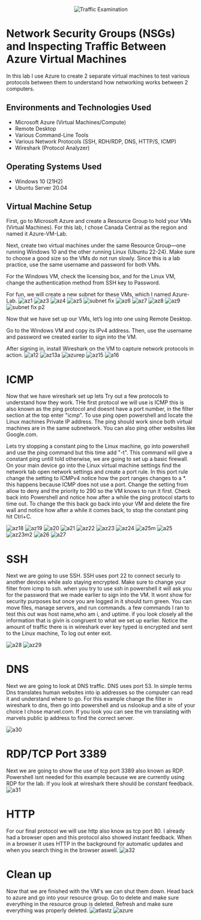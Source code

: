 <p align="center">
<img src="https://i.imgur.com/Ua7udoS.png" alt="Traffic Examination"/>
</p>

<h1>Network Security Groups (NSGs) and Inspecting Traffic Between Azure Virtual Machines</h1>
In this lab I use Azure to create 2 separate virtual machines to test various protocols between them to understand how networking works between 2 computers. <br />

<h2>Environments and Technologies Used</h2>

- Microsoft Azure (Virtual Machines/Compute)
- Remote Desktop
- Various Command-Line Tools
- Various Network Protocols (SSH, RDH/RDP, DNS, HTTP/S, ICMP)
- Wireshark (Protocol Analyzer)

<h2>Operating Systems Used </h2>

- Windows 10 (21H2)
- Ubuntu Server 20.04
<h2>Virtual Machine Setup</h2>

<p>
First, go to Microsoft Azure and create a Resource Group to hold your VMs (Virtual Machines). For this lab, I chose Canada Central as the region and named it Azure-VM-Lab.

Next, create two virtual machines under the same Resource Group—one running Windows 10 and the other running Linux (Ubuntu 22-24). Make sure to choose a good size so the VMs do not run slowly. Since this is a lab practice, use the same username and password for both VMs.

For the Windows VM, check the licensing box, and for the Linux VM, change the authentication method from SSH key to Password.

For fun, we will create a new subnet for these VMs, which I named Azure-Lab.
  ![az1](https://github.com/user-attachments/assets/c337e60c-170a-45e8-989b-866e1cd3e266)
  ![az3](https://github.com/user-attachments/assets/ac4b553f-58ae-4e81-b628-5b5395ff0ae9)
  ![az4](https://github.com/user-attachments/assets/98ad793f-c983-41f0-b702-72c53f74aee0)
![az5](https://github.com/user-attachments/assets/fa81872f-567e-4dda-bacc-eedc0284e0c1)
![subnet fix](https://github.com/user-attachments/assets/5b13c858-3fe9-4439-bc84-2d2755aad109)
![az6](https://github.com/user-attachments/assets/6a07d349-b0bb-4a96-ae5c-a43b038e372f)
![az7](https://github.com/user-attachments/assets/9db869fd-49e6-438a-bd6a-af088fb07706)
 ![az8](https://github.com/user-attachments/assets/a9154785-0b45-48eb-a59b-c9055e3f2b5f)
![az9](https://github.com/user-attachments/assets/496f709b-85f3-4201-abef-cbf57771d1b6)
![subnet fix p2](https://github.com/user-attachments/assets/59cddb22-cca9-4d57-8fc7-4383e50ca377)

Now that we have set up our VMs, let’s log into one using Remote Desktop.

Go to the Windows VM and copy its IPv4 address. Then, use the username and password we created earlier to sign into the VM.

After signing in, install Wireshark on the VM to capture network protocols in action.
![a12](https://github.com/user-attachments/assets/4aa4299b-69c8-4f96-becb-e24e72af03ca)
![az13a](https://github.com/user-attachments/assets/3ade5c5c-697e-46ed-b2b4-b19e830ee9d5)
![azurep](https://github.com/user-attachments/assets/09679b6a-1ace-4a42-9230-806c9b566096)
![az15](https://github.com/user-attachments/assets/b2c31d49-22d6-4c87-9bbc-19ac8a09e536)
![a16](https://github.com/user-attachments/assets/3b5c108f-0ccb-4218-82f8-d935080f1985)

<h1>ICMP</h1>

  Now that we have wireshark set up lets Try out a few protocols to understand how they work. THe first protocol we will use is ICMP this is also known as the ping protocol and doesnt have a port number, in the filter section at the top enter "icmp". To use ping open powershell and locate the Linux machines Private IP address. The ping should work since both virtual machines are in the same subnetwork. You can also ping other websites like Google.com.
  
  Lets try stopping a constant ping to the Linux machine, go into powershell and use the ping command but this time  add "-t". This command will give a constant ping untill told otherwise, we are going to set up a basic firewall. On your main device go into the Linux virtual machine settings find the network tab open network settings and create a port rule. In this port rule change the setting to ICMPv4 notice how the port ranges changes to a *. this happens because ICMP does not use a port. Change the setting from allow to deny and the priority to 290 so the VM knows to run it first. Check back into Powershell and notice how after a while the ping protocol starts to time out. To change the this back go back into your VM and delete the fire wall and notice how after a while it comes back, to stop the constant ping hit Ctrl+C.

![az18](https://github.com/user-attachments/assets/2ef620b8-7add-4222-a9f9-a837fbf48501)
![az19](https://github.com/user-attachments/assets/05379269-61e4-418f-9779-52263dac31ab)
![a20](https://github.com/user-attachments/assets/1afe8c5d-f125-4381-becb-52d94f0f7e6f)
![a21](https://github.com/user-attachments/assets/13af7f59-aae6-4e50-a0a6-8c7a8186b63f)
![az22](https://github.com/user-attachments/assets/86414e7d-f156-4628-a8f0-5a5098b6b86d)
![az23](https://github.com/user-attachments/assets/7a430916-cde4-42f5-9c0c-807742af5557)
![az24](https://github.com/user-attachments/assets/719c95d4-1f52-44a8-89b7-0ce91aa75c70)
![a25m](https://github.com/user-attachments/assets/0d992c6c-90c3-42ef-8d0f-3bce3f504733)
![a25](https://github.com/user-attachments/assets/90590901-22e8-45a6-835a-71df746beaa2)
![az23m2](https://github.com/user-attachments/assets/75218d96-51c4-404d-b142-406bfc97052c)
![a26](https://github.com/user-attachments/assets/ffdbe26d-9f7f-4a6b-85d7-2e3b1ec8c6e7)
![a27](https://github.com/user-attachments/assets/02d561aa-4a00-4384-8b3b-fcafcb53b331)

<h1>SSH</h1>

Next we are going to use SSH. SSH uses port 22 to connect securly to another devices while aslo staying encrypted. Make sure to change your filter from icmp to ssh. when you try to use ssh in powershell it will ask you for the password that we made earlier to sign into the VM. It wont show for security purposes but once you are logged in it should turn green. You can move files, manage servers, and run commands. a few commands I ran to test this out was host name,who am i, and uptime. if you look closely all the information that is givin is congruent to what we set up earlier. Notice the amount of traffic there is in wireshark ever key typed is encrypted and sent to the Linux machine, To log out enter exit.

![a28](https://github.com/user-attachments/assets/0b78b5b6-4af4-465f-93f0-be1c619e605d)
![az29](https://github.com/user-attachments/assets/5922afc8-ad9a-451e-86e4-4850382d33a7)

<h1>DNS</h1>

Next we are going to look at DNS traffic. DNS uses port 53. In simple terms Dns translates human websites into ip addresses so the computer can read it and understand where to go. For this example change the filter in wireshark to dns, then go into powershell and us nslookup and a site of your choice I chose marvel.com. If you look you can see the vm translating with marvels public ip address to find the correct server.

![a30](https://github.com/user-attachments/assets/cc0a88e8-dd25-429b-999e-93de0a6c8b6a)

<h1>RDP/TCP Port 3389</h1>

Next we are going to show the use of tcp port 3389 also known as RDP. Powershell isnt needed for this example because we are currently using RDP for the lab. If you look at wireshark there should be constant feedback.
![a31](https://github.com/user-attachments/assets/0e2ca87e-604a-4619-a2a1-e5d5081e7072)

<h1>HTTP</h1>

For our final protocol we will use http also know as tcp port 80. I already had a browser open and this protocol also showed instant feedback. When in a browser it uses HTTP in the background for automatic updates and when you search thing in the browser aswell.
![a32](https://github.com/user-attachments/assets/0122ce2c-7ec9-48bb-854d-d60433bb434e)

<h1>Clean up</h1>

Now that we are finished with the VM's we can shut them down. Head back to azure and go into your resource group. Go to delete and make sure everything in the resource group is deleted. Refresh and make sure everything was properly deleted.
![atlastz](https://github.com/user-attachments/assets/11da332f-e0f7-44c1-b62f-482684acaf38)
![azure](https://github.com/user-attachments/assets/c8e3d50c-7523-4aa5-abb2-775d1472f6f2)

